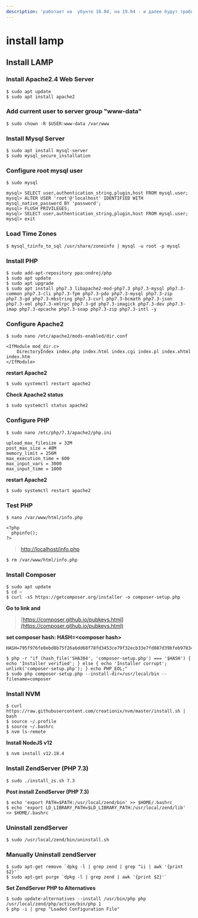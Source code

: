 ```yaml
---
description: 'работает на  убунте 18.04, на 19.04 - и далее будут траблы с sql'
---
```


# install lamp

## Install LAMP

### Install Apache2.4 Web Server

```text
$ sudo apt update
$ sudo apt install apache2
```

### Add current user to server group "www-data"

```text
$ sudo chown -R $USER:www-data /var/www
```

### Install Mysql Server

```text
$ sudo apt install mysql-server
$ sudo mysql_secure_installation
```

### Configure root mysql user

```text
$ sudo mysql
```

```text
mysql> SELECT user,authentication_string,plugin,host FROM mysql.user;
mysql> ALTER USER 'root'@'localhost' IDENTIFIED WITH mysql_native_password BY 'password';
mysql> FLUSH PRIVILEGES;
mysql> SELECT user,authentication_string,plugin,host FROM mysql.user;
mysql> exit
```

### Load Time Zones

```text
$ mysql_tzinfo_to_sql /usr/share/zoneinfo | mysql -u root -p mysql
```

### Install PHP

```text
$ sudo add-apt-repository ppa:ondrej/php
$ sudo apt update
$ sudo apt upgrade
$ sudo apt install php7.3 libapache2-mod-php7.3 php7.3-mysql php7.3-common php7.3-cli php7.3-fpm php7.3-pdo php7.3-mysql php7.3-zip php7.3-gd php7.3-mbstring php7.3-curl php7.3-bcmath php7.3-json php7.3-xml php7.3-xmlrpc php7.3-gd php7.3-imagick php7.3-dev php7.3-imap php7.3-opcache php7.3-soap php7.3-zip php7.3-intl -y
```

### Configure Apache2

```text
$ sudo nano /etc/apache2/mods-enabled/dir.conf
```

```text
<IfModule mod_dir.c>
    DirectoryIndex index.php index.html index.cgi index.pl index.xhtml index.htm
</IfModule>
```

**restart Apache2**

```text
$ sudo systemctl restart apache2
```

**Check Apache2 status**

```text
$ sudo systemctl status apache2
```

### Configure PHP

```text
$ sudo nano /etc/php/7.3/apache2/php.ini
```

```text
upload_max_filesize = 32M 
post_max_size = 48M 
memory_limit = 256M 
max_execution_time = 600 
max_input_vars = 3000 
max_input_time = 1000
```

**restart Apache2**

```text
$ sudo systemctl restart apache2
```

### Test PHP

```text
$ nano /var/www/html/info.php
```

```text
<?php
  phpinfo();
?>
```

> [http://localhost/info.php](http://localhost/info.php)

```text
$ rm /var/www/html/info.php
```

### Install Composer

```text
$ sudo apt update
$ cd ~
$ curl -sS https://getcomposer.org/installer -o composer-setup.php
```

**Go to link and**

> [https://composer.github.io/pubkeys.html](https://composer.github.io/pubkeys.html)

**set composer hash: HASH=&lt;composer hash&gt;**

```text
HASH=795f976fe0ebd8b75f26a6dd68f78fd3453ce79f32ecb33e7fd087d39bfeb978342fb73ac986cd4f54edd0dc902601dc
```

```text
$ php -r "if (hash_file('SHA384', 'composer-setup.php') === '$HASH') { echo 'Installer verified'; } else { echo 'Installer corrupt'; unlink('composer-setup.php'); } echo PHP_EOL;"
$ sudo php composer-setup.php --install-dir=/usr/local/bin --filename=composer
```

### Install NVM

```text
$ curl https://raw.githubusercontent.com/creationix/nvm/master/install.sh | bash
$ source ~/.profile 
$ source ~/.bashrc
$ nvm ls-remote
```

**Install NodeJS v12**

```text
$ nvm install v12.18.4
```

### Install ZendServer \(PHP 7.3\)

```text
$ sudo ./install_zs.sh 7.3
```

**Post install ZendServer \(PHP 7.3\)**

```text
$ echo 'export PATH=$PATH:/usr/local/zend/bin' >> $HOME/.bashrc
$ echo 'export LD_LIBRARY_PATH=$LD_LIBRARY_PATH:/usr/local/zend/lib' >> $HOME/.bashrc
```

### Uninstall zendServer

```text
$ sudo /usr/local/zend/bin/uninstall.sh
```

### Manually Uninstall zendServer

```text
$ sudo apt-get remove `dpkg -l | grep zend | grep ^ii | awk '{print $2}'`
$ sudo apt-get purge `dpkg -l | grep zend | awk '{print $2}'`
```

**Set ZendServer PHP to Alternatives**

```text
$ sudo update-alternatives --install /usr/bin/php php /usr/local/zend/php/active/bin/php 1
$ php -i | grep "Loaded Configuration File"
```

